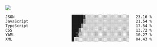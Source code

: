 ![](https://github-profile-summary-cards.vercel.app/api/cards/profile-details?username=igtm&theme=dracula)
<!--START_SECTION:waka-->

```text
JSON                         █████▓░░░░░░░░░░░░░░░░░░░   23.16 %
JavaScript                   █████▒░░░░░░░░░░░░░░░░░░░   21.54 %
TypeScript                   ████▒░░░░░░░░░░░░░░░░░░░░   17.54 %
CSS                          ███▒░░░░░░░░░░░░░░░░░░░░░   13.72 %
YAML                         ██▓░░░░░░░░░░░░░░░░░░░░░░   10.27 %
XML                          █░░░░░░░░░░░░░░░░░░░░░░░░   04.43 %
```

<!--END_SECTION:waka-->
